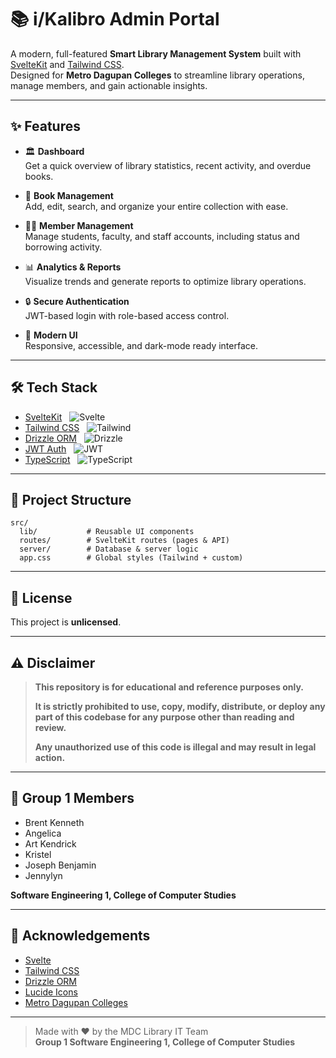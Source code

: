 # 📚 i/Kalibro Admin Portal

A modern, full-featured **Smart Library Management System** built with [SvelteKit](https://kit.svelte.dev/) and [Tailwind CSS](https://tailwindcss.com/).  
Designed for **Metro Dagupan Colleges** to streamline library operations, manage members, and gain actionable insights.

---

## ✨ Features

- 🏛️ **Dashboard**  
  Get a quick overview of library statistics, recent activity, and overdue books.

- 📖 **Book Management**  
  Add, edit, search, and organize your entire collection with ease.

- 🧑‍🎓 **Member Management**  
  Manage students, faculty, and staff accounts, including status and borrowing activity.

- 📊 **Analytics & Reports**  
  Visualize trends and generate reports to optimize library operations.

- 🔒 **Secure Authentication**  
  JWT-based login with role-based access control.

- 🌙 **Modern UI**  
  Responsive, accessible, and dark-mode ready interface.

---

## 🛠️ Tech Stack

- [SvelteKit](https://kit.svelte.dev/) &nbsp; ![Svelte](https://img.shields.io/badge/-Svelte-orange?logo=svelte)
- [Tailwind CSS](https://tailwindcss.com/) &nbsp; ![Tailwind](https://img.shields.io/badge/-Tailwind%20CSS-38B2AC?logo=tailwindcss&logoColor=white)
- [Drizzle ORM](https://orm.drizzle.team/) &nbsp; ![Drizzle](https://img.shields.io/badge/-Drizzle%20ORM-4B5563)
- [JWT Auth](https://jwt.io/) &nbsp; ![JWT](https://img.shields.io/badge/-JWT-000?logo=jsonwebtokens)
- [TypeScript](https://www.typescriptlang.org/) &nbsp; ![TypeScript](https://img.shields.io/badge/-TypeScript-3178C6?logo=typescript&logoColor=white)

---

## 📂 Project Structure

```
src/
  lib/           # Reusable UI components
  routes/        # SvelteKit routes (pages & API)
  server/        # Database & server logic
  app.css        # Global styles (Tailwind + custom)
```

---

## 📝 License

This project is **unlicensed**.

---

## ⚠️ Disclaimer

> **This repository is for educational and reference purposes only.**
>
> **It is strictly prohibited to use, copy, modify, distribute, or deploy any part of this codebase for any purpose other than reading and review.**
>
> **Any unauthorized use of this code is illegal and may result in legal action.**

---

## 👥 Group 1 Members

- Brent Kenneth
- Angelica
- Art Kendrick
- Kristel
- Joseph Benjamin
- Jennylyn

**Software Engineering 1, College of Computer Studies**

---

## 🙏 Acknowledgements

- [Svelte](https://svelte.dev/)
- [Tailwind CSS](https://tailwindcss.com/)
- [Drizzle ORM](https://orm.drizzle.team/)
- [Lucide Icons](https://lucide.dev/)
- [Metro Dagupan Colleges](https://mdc.edu.ph/)

---

> Made with ❤️ by the MDC Library IT Team  
> **Group 1 Software Engineering 1, College of Computer Studies**
